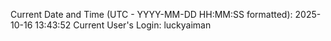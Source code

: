 Current Date and Time (UTC - YYYY-MM-DD HH:MM:SS formatted): 2025-10-16 13:43:52
Current User's Login: luckyaiman
